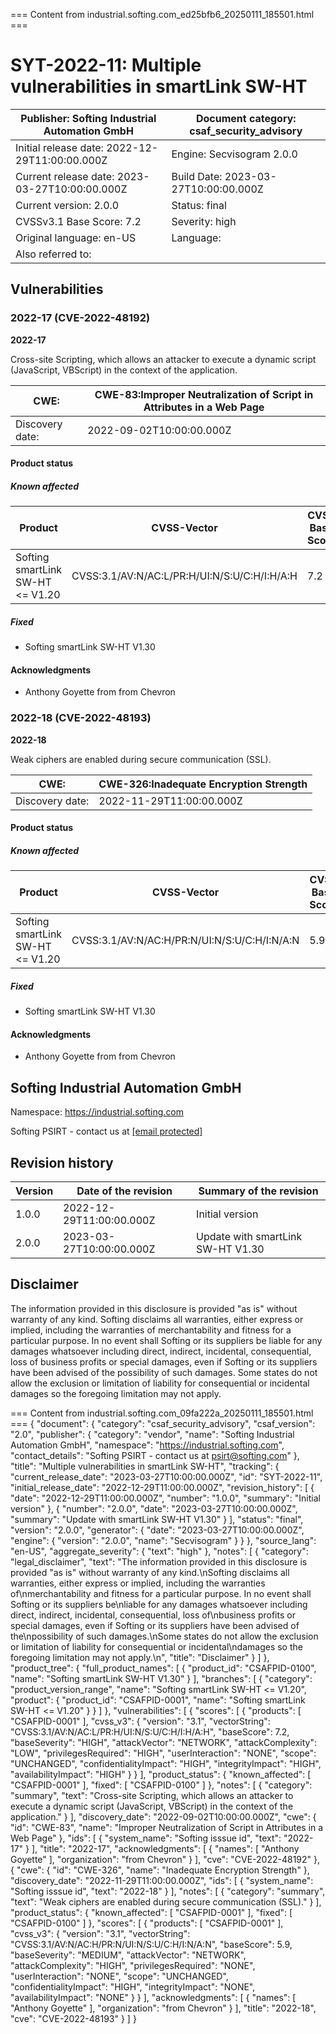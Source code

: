 === Content from industrial.softing.com_ed25bfb6_20250111_185501.html ===

# SYT-2022-11: Multiple vulnerabilities in smartLink SW-HT

| Publisher: Softing Industrial Automation GmbH | Document category: csaf\_security\_advisory |
| --- | --- |
| Initial release date: 2022-12-29T11:00:00.000Z | Engine: Secvisogram 2.0.0 |
| Current release date: 2023-03-27T10:00:00.000Z | Build Date: 2023-03-27T10:00:00.000Z |
| Current version: 2.0.0 | Status: final |
| CVSSv3.1 Base Score: 7.2 | Severity: high |
| Original language: en-US | Language: |
| Also referred to: | |

## Vulnerabilities

### 2022-17 (CVE-2022-48192)

**2022-17**

Cross-site Scripting, which allows an attacker to execute a dynamic script (JavaScript, VBScript) in the context of the application.

| CWE: | CWE-83:Improper Neutralization of Script in Attributes in a Web Page |
| --- | --- |
| Discovery date: | 2022-09-02T10:00:00.000Z |

#### Product status

##### Known affected

| Product | CVSS-Vector | CVSS Base Score |
| --- | --- | --- |
| Softing smartLink SW-HT <= V1.20 | CVSS:3.1/AV:N/AC:L/PR:H/UI:N/S:U/C:H/I:H/A:H | 7.2 |

##### Fixed

* Softing smartLink SW-HT V1.30

#### Acknowledgments

* Anthony Goyette from from Chevron

### 2022-18 (CVE-2022-48193)

**2022-18**

Weak ciphers are enabled during secure communication (SSL).

| CWE: | CWE-326:Inadequate Encryption Strength |
| --- | --- |
| Discovery date: | 2022-11-29T11:00:00.000Z |

#### Product status

##### Known affected

| Product | CVSS-Vector | CVSS Base Score |
| --- | --- | --- |
| Softing smartLink SW-HT <= V1.20 | CVSS:3.1/AV:N/AC:H/PR:N/UI:N/S:U/C:H/I:N/A:N | 5.9 |

##### Fixed

* Softing smartLink SW-HT V1.30

#### Acknowledgments

* Anthony Goyette from from Chevron

## Softing Industrial Automation GmbH

Namespace: https://industrial.softing.com

Softing PSIRT - contact us at [[email protected]](/cdn-cgi/l/email-protection)

## Revision history

| Version | Date of the revision | Summary of the revision |
| --- | --- | --- |
| 1.0.0 | 2022-12-29T11:00:00.000Z | Initial version |
| 2.0.0 | 2023-03-27T10:00:00.000Z | Update with smartLink SW-HT V1.30 |

## Disclaimer

The information provided in this disclosure is provided "as is" without warranty of any kind.
Softing disclaims all warranties, either express or implied, including the warranties of
merchantability and fitness for a particular purpose. In no event shall Softing or its suppliers be
liable for any damages whatsoever including direct, indirect, incidental, consequential, loss of
business profits or special damages, even if Softing or its suppliers have been advised of the
possibility of such damages.
Some states do not allow the exclusion or limitation of liability for consequential or incidental
damages so the foregoing limitation may not apply.



=== Content from industrial.softing.com_09fa222a_20250111_185501.html ===
{
"document": {
"category": "csaf\_security\_advisory",
"csaf\_version": "2.0",
"publisher": {
"category": "vendor",
"name": "Softing Industrial Automation GmbH",
"namespace": "https://industrial.softing.com",
"contact\_details": "Softing PSIRT - contact us at psirt@softing.com"
},
"title": "Multiple vulnerabilities in smartLink SW-HT",
"tracking": {
"current\_release\_date": "2023-03-27T10:00:00.000Z",
"id": "SYT-2022-11",
"initial\_release\_date": "2022-12-29T11:00:00.000Z",
"revision\_history": [
{
"date": "2022-12-29T11:00:00.000Z",
"number": "1.0.0",
"summary": "Initial version"
},
{
"number": "2.0.0",
"date": "2023-03-27T10:00:00.000Z",
"summary": "Update with smartLink SW-HT V1.30"
}
],
"status": "final",
"version": "2.0.0",
"generator": {
"date": "2023-03-27T10:00:00.000Z",
"engine": {
"version": "2.0.0",
"name": "Secvisogram"
}
}
},
"source\_lang": "en-US",
"aggregate\_severity": {
"text": "high"
},
"notes": [
{
"category": "legal\_disclaimer",
"text": "The information provided in this disclosure is provided \"as is\" without warranty of any kind.\nSofting disclaims all warranties, either express or implied, including the warranties of\nmerchantability and fitness for a particular purpose. In no event shall Softing or its suppliers be\nliable for any damages whatsoever including direct, indirect, incidental, consequential, loss of\nbusiness profits or special damages, even if Softing or its suppliers have been advised of the\npossibility of such damages.\nSome states do not allow the exclusion or limitation of liability for consequential or incidental\ndamages so the foregoing limitation may not apply.\n",
"title": "Disclaimer"
}
]
},
"product\_tree": {
"full\_product\_names": [
{
"product\_id": "CSAFPID-0100",
"name": "Softing smartLink SW-HT V1.30"
}
],
"branches": [
{
"category": "product\_version\_range",
"name": "Softing smartLink SW-HT <= V1.20",
"product": {
"product\_id": "CSAFPID-0001",
"name": "Softing smartLink SW-HT <= V1.20"
}
}
]
},
"vulnerabilities": [
{
"scores": [
{
"products": [
"CSAFPID-0001"
],
"cvss\_v3": {
"version": "3.1",
"vectorString": "CVSS:3.1/AV:N/AC:L/PR:H/UI:N/S:U/C:H/I:H/A:H",
"baseScore": 7.2,
"baseSeverity": "HIGH",
"attackVector": "NETWORK",
"attackComplexity": "LOW",
"privilegesRequired": "HIGH",
"userInteraction": "NONE",
"scope": "UNCHANGED",
"confidentialityImpact": "HIGH",
"integrityImpact": "HIGH",
"availabilityImpact": "HIGH"
}
}
],
"product\_status": {
"known\_affected": [
"CSAFPID-0001"
],
"fixed": [
"CSAFPID-0100"
]
},
"notes": [
{
"category": "summary",
"text": "Cross-site Scripting, which allows an attacker to execute a dynamic script (JavaScript, VBScript) in the context of the application."
}
],
"discovery\_date": "2022-09-02T10:00:00.000Z",
"cwe": {
"id": "CWE-83",
"name": "Improper Neutralization of Script in Attributes in a Web Page"
},
"ids": [
{
"system\_name": "Softing isssue id",
"text": "2022-17"
}
],
"title": "2022-17",
"acknowledgments": [
{
"names": [
"Anthony Goyette"
],
"organization": "from Chevron"
}
],
"cve": "CVE-2022-48192"
},
{
"cwe": {
"id": "CWE-326",
"name": "Inadequate Encryption Strength"
},
"discovery\_date": "2022-11-29T11:00:00.000Z",
"ids": [
{
"system\_name": "Softing isssue id",
"text": "2022-18"
}
],
"notes": [
{
"category": "summary",
"text": "Weak ciphers are enabled during secure communication (SSL)."
}
],
"product\_status": {
"known\_affected": [
"CSAFPID-0001"
],
"fixed": [
"CSAFPID-0100"
]
},
"scores": [
{
"products": [
"CSAFPID-0001"
],
"cvss\_v3": {
"version": "3.1",
"vectorString": "CVSS:3.1/AV:N/AC:H/PR:N/UI:N/S:U/C:H/I:N/A:N",
"baseScore": 5.9,
"baseSeverity": "MEDIUM",
"attackVector": "NETWORK",
"attackComplexity": "HIGH",
"privilegesRequired": "NONE",
"userInteraction": "NONE",
"scope": "UNCHANGED",
"confidentialityImpact": "HIGH",
"integrityImpact": "NONE",
"availabilityImpact": "NONE"
}
}
],
"acknowledgments": [
{
"names": [
"Anthony Goyette"
],
"organization": "from Chevron"
}
],
"title": "2022-18",
"cve": "CVE-2022-48193"
}
]
}
